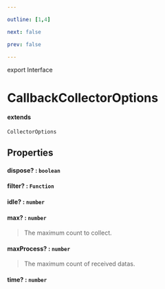 ```yaml
---

outline: [1,4]

next: false

prev: false

---
```


export Interface
# CallbackCollectorOptions
#### extends
 `CollectorOptions`

## Properties

#### dispose? : `boolean`

#### filter? : `Function`

#### idle? : `number`

#### max? : `number`
 > The maximum count to collect.

#### maxProcess? : `number`
 > The maximum count of received datas.

#### time? : `number`
